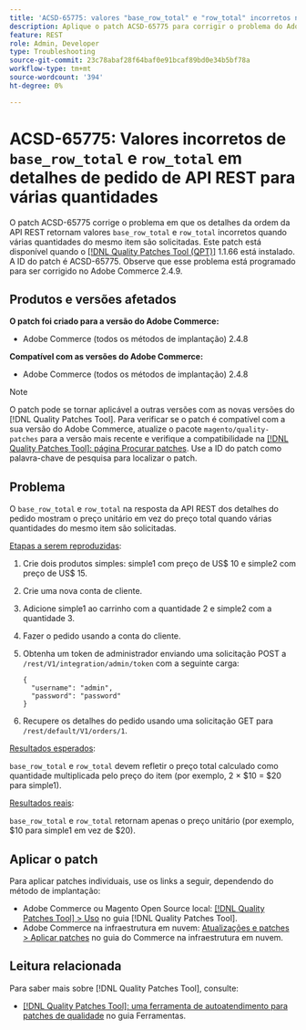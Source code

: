 ```yaml
---
title: 'ACSD-65775: valores "base_row_total" e "row_total" incorretos nos detalhes da ordem da API REST para várias quantidades'
description: Aplique o patch ACSD-65775 para corrigir o problema do Adobe Commerce em que os detalhes da ordem da API REST retornam valores "base_row_total" e "row_total" incorretos quando várias quantidades do mesmo item são solicitadas.
feature: REST
role: Admin, Developer
type: Troubleshooting
source-git-commit: 23c78abaf28f64baf0e91bcaf89bd0e34b5bf78a
workflow-type: tm+mt
source-wordcount: '394'
ht-degree: 0%

---
```



# ACSD-65775: Valores incorretos de `base_row_total` e `row_total` em detalhes de pedido de API REST para várias quantidades

O patch ACSD-65775 corrige o problema em que os detalhes da ordem da API REST retornam valores `base_row_total` e `row_total` incorretos quando várias quantidades do mesmo item são solicitadas. Este patch está disponível quando o [[!DNL Quality Patches Tool (QPT)]](/help/tools/quality-patches-tool/quality-patches-tool-to-self-serve-quality-patches.md) 1.1.66 está instalado. A ID do patch é ACSD-65775. Observe que esse problema está programado para ser corrigido no Adobe Commerce 2.4.9.

## Produtos e versões afetados

**O patch foi criado para a versão do Adobe Commerce:**

* Adobe Commerce (todos os métodos de implantação) 2.4.8

**Compatível com as versões do Adobe Commerce:**

* Adobe Commerce (todos os métodos de implantação) 2.4.8

>[!NOTE]
>
>O patch pode se tornar aplicável a outras versões com as novas versões do [!DNL Quality Patches Tool]. Para verificar se o patch é compatível com a sua versão do Adobe Commerce, atualize o pacote `magento/quality-patches` para a versão mais recente e verifique a compatibilidade na [[!DNL Quality Patches Tool]: página Procurar patches](https://experienceleague.adobe.com/tools/commerce-quality-patches/index.html). Use a ID do patch como palavra-chave de pesquisa para localizar o patch.

## Problema

O `base_row_total` e `row_total` na resposta da API REST dos detalhes do pedido mostram o preço unitário em vez do preço total quando várias quantidades do mesmo item são solicitadas.

<u>Etapas a serem reproduzidas</u>:

1. Crie dois produtos simples: simple1 com preço de US$ 10 e simple2 com preço de US$ 15.
1. Crie uma nova conta de cliente.
1. Adicione simple1 ao carrinho com a quantidade 2 e simple2 com a quantidade 3.
1. Fazer o pedido usando a conta do cliente.
1. Obtenha um token de administrador enviando uma solicitação POST a `/rest/V1/integration/admin/token` com a seguinte carga:

   ```
   {
     "username": "admin",
     "password": "password"
   }
   ```

1. Recupere os detalhes do pedido usando uma solicitação GET para `/rest/default/V1/orders/1`.

<u>Resultados esperados</u>:

`base_row_total` e `row_total` devem refletir o preço total calculado como quantidade multiplicada pelo preço do item (por exemplo, 2 × $10 = $20 para simple1).

<u>Resultados reais</u>:

`base_row_total` e `row_total` retornam apenas o preço unitário (por exemplo, $10 para simple1 em vez de $20).

## Aplicar o patch

Para aplicar patches individuais, use os links a seguir, dependendo do método de implantação:

* Adobe Commerce ou Magento Open Source local: [[!DNL Quality Patches Tool] > Uso](/help/tools/quality-patches-tool/usage.md) no guia [!DNL Quality Patches Tool].
* Adobe Commerce na infraestrutura em nuvem: [Atualizações e patches > Aplicar patches](https://experienceleague.adobe.com/docs/commerce-cloud-service/user-guide/develop/upgrade/apply-patches.html) no guia do Commerce na infraestrutura em nuvem.

## Leitura relacionada

Para saber mais sobre [!DNL Quality Patches Tool], consulte:

* [[!DNL Quality Patches Tool]: uma ferramenta de autoatendimento para patches de qualidade](/help/tools/quality-patches-tool/quality-patches-tool-to-self-serve-quality-patches.md) no guia Ferramentas.
